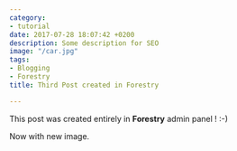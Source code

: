```yaml
---
category:
- tutorial
date: 2017-07-28 18:07:42 +0200
description: Some description for SEO
image: "/car.jpg"
tags:
- Blogging
- Forestry
title: Third Post created in Forestry

---
```

This post was created entirely in **Forestry** admin panel ! :-)

Now with new image.
